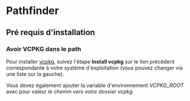 # Pathfinder

## Pré requis d'installation 

### Avoir VCPKG dans le path

Pour installer [vcpkg](https://vcpkg.io/en/getting-started.html), suivez l'étape **Install vcpkg** sur le lien précédent correspondante à votre système d'exploitation (vous pouvez changer via une liste sur la gauche).

Vous devez également ajouter la variable d'environnement *VCPKG_ROOT* avec pour valeur *le chemin vers votre dossier vcpkg*.

